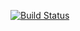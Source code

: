 [![Build Status](https://travis-ci.com/Tahara26/CSE110Lab5.svg?branch=master)](https://travis-ci.com/Tahara26/CSE110Lab5)
